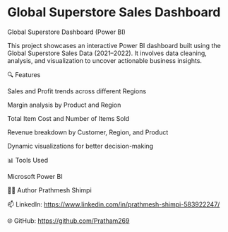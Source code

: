 # Global Superstore Sales Dashboard
Global Superstore Dashboard (Power BI)

This project showcases an interactive Power BI dashboard built using the Global Superstore Sales Data (2021–2022). It involves data cleaning, analysis, and visualization to uncover actionable business insights.

🔍 Features

Sales and Profit trends across different Regions

Margin analysis by Product and Region

Total Item Cost and Number of Items Sold

Revenue breakdown by Customer, Region, and Product

Dynamic visualizations for better decision-making

📊 Tools Used

Microsoft Power BI

🧑‍💻 Author
Prathmesh Shimpi

📫 LinkedIn: https://www.linkedin.com/in/prathmesh-shimpi-583922247/

🌐 GitHub: https://github.com/Pratham269
